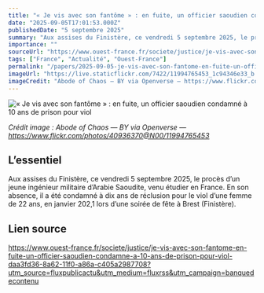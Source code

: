 ```yaml
---
title: "« Je vis avec son fantôme » : en fuite, un officier saoudien condamné à 10 ans de prison pour viol"
date: "2025-09-05T17:01:53.000Z"
publishedDate: "5 septembre 2025"
summary: "Aux assises du Finistère, ce vendredi 5 septembre 2025, le procès d’un jeune ingénieur militaire d’Arabie Saoudite, venu étudier en France. En son absence, il a été condamné à dix ans de réclusion pour le viol d’une femme de 22 ans, en janvier 202,1 lors d’une soirée de fête à Brest (Finistère)."
importance: ""
sourceUrl: "https://www.ouest-france.fr/societe/justice/je-vis-avec-son-fantome-en-fuite-un-officier-saoudien-condamne-a-10-ans-de-prison-pour-viol-daa3fd36-8a62-11f0-a86a-c405a2987708?utm_source=fluxpublicactu&utm_medium=fluxrss&utm_campaign=banquedecontenu"
tags: ["France", "Actualité", "Ouest-France"]
permalink: "/papers/2025-09-05-je-vis-avec-son-fantome-en-fuite-un-officier-saoudien-condamne-a-10-ans-de-prison-pour-viol"
imageUrl: "https://live.staticflickr.com/7422/11994765453_1c94346e33_b.jpg"
imageCredit: "Abode of Chaos — BY via Openverse — https://www.flickr.com/photos/40936370@N00/11994765453"
---
```


![« Je vis avec son fantôme » : en fuite, un officier saoudien condamné à 10 ans de prison pour viol](https://live.staticflickr.com/7422/11994765453_1c94346e33_b.jpg)

*Crédit image : Abode of Chaos — BY via Openverse — https://www.flickr.com/photos/40936370@N00/11994765453*

## L’essentiel

Aux assises du Finistère, ce vendredi 5 septembre 2025, le procès d’un jeune ingénieur militaire d’Arabie Saoudite, venu étudier en France. En son absence, il a été condamné à dix ans de réclusion pour le viol d’une femme de 22 ans, en janvier 202,1 lors d’une soirée de fête à Brest (Finistère).

## Lien source

https://www.ouest-france.fr/societe/justice/je-vis-avec-son-fantome-en-fuite-un-officier-saoudien-condamne-a-10-ans-de-prison-pour-viol-daa3fd36-8a62-11f0-a86a-c405a2987708?utm_source=fluxpublicactu&utm_medium=fluxrss&utm_campaign=banquedecontenu
